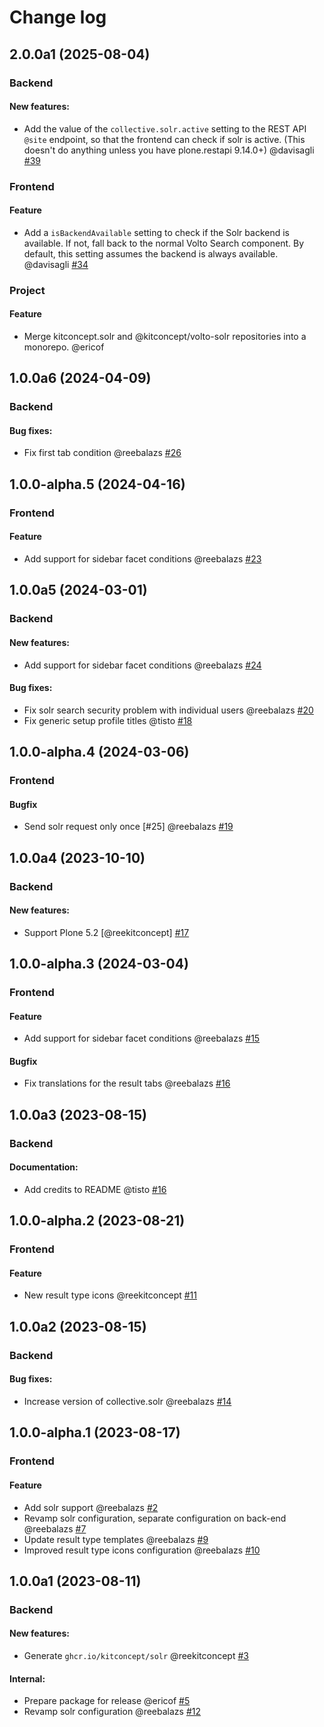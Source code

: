 # Change log

<!-- You should *NOT* be adding new change log entries to this file.
     You should create a file in the news directory instead.
     For helpful instructions, please see:
     https://6.docs.plone.org/contributing/index.html#contributing-change-log-label
-->

<!-- towncrier release notes start -->
## 2.0.0a1 (2025-08-04)

### Backend


#### New features:

- Add the value of the `collective.solr.active` setting to the REST API
  `@site` endpoint, so that the frontend can check if solr is active.
  (This doesn't do anything unless you have plone.restapi 9.14.0+)
  @davisagli [#39](https://github.com/kitconcept/kitconcept-solr/issues/39)



### Frontend

#### Feature

- Add a `isBackendAvailable` setting to check if the Solr backend is available.
  If not, fall back to the normal Volto Search component.
  By default, this setting assumes the backend is always available.
  @davisagli [#34](https://github.com/kitconcept/kitconcept-solr/issue/34)



### Project


#### Feature

- Merge kitconcept.solr and @kitconcept/volto-solr repositories into a monorepo. @ericof 




## 1.0.0a6 (2024-04-09)

### Backend

#### Bug fixes:

- Fix first tab condition @reebalazs [#26](https://github.com/kitconcept/kitconcept-solr/issues/26)


## 1.0.0-alpha.5 (2024-04-16)

### Frontend

#### Feature

- Add support for sidebar facet conditions @reebalazs [#23](https://github.com/kitconcept/volto-solr/pull/23)

## 1.0.0a5 (2024-03-01)

### Backend
#### New features:

- Add support for sidebar facet conditions @reebalazs [#24](https://github.com/kitconcept/kitconcept-solr/issues/24)


#### Bug fixes:

- Fix solr search security problem with individual users @reebalazs [#20](https://github.com/kitconcept/kitconcept-solr/issues/20)
- Fix generic setup profile titles @tisto [#18](https://github.com/kitconcept/kitconcept-solr/issues/18)


## 1.0.0-alpha.4 (2024-03-06)

### Frontend

#### Bugfix

- Send solr request only once [#25] @reebalazs [#19](https://github.com/kitconcept/volto-solr/pull/19)

## 1.0.0a4 (2023-10-10)

### Backend

#### New features:

- Support Plone 5.2 [@reekitconcept] [#17](https://github.com/kitconcept/kitconcept-solr/issues/17)


## 1.0.0-alpha.3 (2024-03-04)

### Frontend

#### Feature

- Add support for sidebar facet conditions @reebalazs [#15](https://github.com/kitconcept/volto-solr/pull/15)

#### Bugfix

- Fix translations for the result tabs @reebalazs [#16](https://github.com/kitconcept/volto-solr/pull/16)

## 1.0.0a3 (2023-08-15)

### Backend

#### Documentation:

- Add credits to README @tisto [#16](https://github.com/kitconcept/kitconcept-solr/issues/16)

## 1.0.0-alpha.2 (2023-08-21)

### Frontend
#### Feature

- New result type icons @reekitconcept [#11](https://github.com/kitconcept/volto-solr/pull/11)


## 1.0.0a2 (2023-08-15)

### Backend

#### Bug fixes:

- Increase version of collective.solr @reebalazs [#14](https://github.com/kitconcept/kitconcept-solr/issues/14)


## 1.0.0-alpha.1 (2023-08-17)

### Frontend
#### Feature

- Add solr support @reebalazs [#2](https://github.com/kitconcept/volto-solr/pull/2)
- Revamp solr configuration, separate configuration on back-end @reebalazs [#7](https://github.com/kitconcept/volto-solr/pull/7)
- Update result type templates @reebalazs [#9](https://github.com/kitconcept/volto-solr/pull/9)
- Improved result type icons configuration @reebalazs [#10](https://github.com/kitconcept/volto-solr/pull/10)


## 1.0.0a1 (2023-08-11)

### Backend

#### New features:

- Generate `ghcr.io/kitconcept/solr` @reekitconcept [#3](https://github.com/kitconcept/kitconcept-solr/issues/3)


#### Internal:

- Prepare package for release @ericof [#5](https://github.com/kitconcept/kitconcept-solr/issues/5)
- Revamp solr configuration @reebalazs [#12](https://github.com/kitconcept/kitconcept-solr/issues/12)
